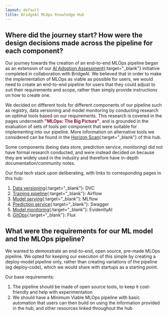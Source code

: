 ```yaml
---
layout: default
title: BridgeAI MLOps Knowledge Hub
---
```


## Where did the journey start? How were the design decisions made across the pipeline for each component?

Our journey towards the creation of an end-to-end MLOps pipeline began as an extension of our [AI Adoption Assessment](https://iuk.ktn-uk.org/opportunities/ai-adoption-assessment-toolkit-from-digital-catapult/){:target="_blank"} initiative completed in collaboration with BridgeAI. We believed that in order to make the implementation of MLOps as viable as possible for users, we would need to create an end-to-end pipeline for users that they could adjust to suit their requirements and scope, rather than simply provide instructions on how to create one. 

We decided on different tools for different components of our pipeline such as registry, data versioning and model monitoring by conducting research on optimal tools based on our requirements. This research is covered in the pages underneath <span style="color:#8C1437"><b>"MLOps: The Big Picture"</b></span>, and is grounded in the evaluation of sets of tools per component that were suitable for implementing into our pipeline. More information on alternative tools we considered can be found in the [Horizon Scan](./corporate_perspective/prerequisites.html#horizon-scan){:target="_blank"} of this hub.

Some components (being data store, prediction service, monitoring) did not have formal research conducted, and were instead decided on because they are widely used in the industry and therefore have in-depth documentation/community notes.

Our final tech stack upon deliberating, with links to corresponding pages in this hub:
1. [Data versioning](./mlops_big_picture/versioning.html){:target="_blank"}: DVC
2. [Training pipeline](./mlops_big_picture/DAG.html){:target="_blank"}: Airflow
3. [Model serving](./mlops_big_picture/serving.html){:target="_blank"}: MLflow
4. [Prediction service](./mlops_big_picture/pred_service.html){:target="_blank"}: Swagger
5. [Model monitoring](./mlops_big_picture/monitoring.html){:target="_blank"}: EvidentlyAI
6. [GitOps](./mlops_big_picture/gitops.html){:target="_blank"}: Flux


## What were the requirements for our ML model and the MLOps pipeline?

We wanted to demonstrate an end-to-end, open source, pre-made MLOps pipeline. We opted for keeping our execution of this simple by creating a deploy-model pipeline only, rather than creating variations of the pipeline (eg deploy-code), which we would share with startups as a starting point.

Our base requirements:
1. The pipeline should be made of open source tools, to keep it cost-friendly and help with experimentation
2. We should have a Minimum Viable MLOps pipeline with basic automation that users can then build on using the information provided in the hub, and other resources linked throughout the hub